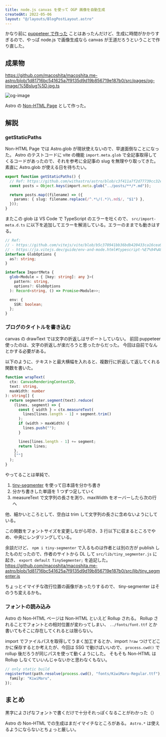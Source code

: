 ```yaml
---
title: node.js canvas を使って OGP 画像を自動生成
createdAt: 2022-05-06
layout: "@/layouts/BlogPostLayout.astro"
---
```


かなり前に [puppeteer で作った](/posts/puppeteer-og-image/) ことはあったんだけど、生成に時間がかかりすぎるので、やっぱ node.js で画像生成なら canvas が王道だろうということで作り直した。

## 成果物

https://github.com/macoshita/macoshita.me-astro/blob/1d81716bc541625a7f9135d9d19b856719e187b0/src/pages/og-image/%5Bslug%5D.jpg.ts

![og-image](/og-image/create-og-image-by-node-canvas.jpg)

Astro の [Non-HTML Page](https://docs.astro.build/en/core-concepts/astro-pages/#non-html-pages) として作った。

## 解説

### getStaticPaths

Non-HTML Page では Astro.glob が現状使えないので、早速面倒なことになった。
Astro のテストコードに vite の機能 `import.meta.glob` で全記事取得してくるコードがあったので、それを参考に全記事の slug を無理やり取ってきた。
素直に Astro.glob が使える日を待ちたい。

```ts
export function getStaticPaths() {
  // Ref: https://github.com/withastro/astro/blob/c3f411a7f2d77739cc32e7b7fbceb3d02018238d/packages/astro/test/fixtures/static-build/src/pages/posts.json.js
  const posts = Object.keys(import.meta.glob("../posts/**/*.md"));

  return posts.map((filename) => ({
    params: { slug: filename.replace(/^.*\/(.*)\.md$/, "$1") },
  }));
}
```

またこの glob は VS Code で TypeScript のエラーを吐くので、 `src/import-meta.d.ts` に以下を追加してエラーを解消している。エラーのままでも動きはする。

```ts
// Ref:
// - https://github.com/vitejs/vite/blob/b5c370941bb36bdb420433ca16cea9c2402b9810/packages/vite/types/importMeta.d.ts
// - https://ja.vitejs.dev/guide/env-and-mode.html#typescript-%E7%94%A8%E3%81%AE%E8%87%AA%E5%8B%95%E8%A3%9C%E5%AE%8C
interface GlobOptions {
  as?: string;
}

interface ImportMeta {
  glob<Module = { [key: string]: any }>(
    pattern: string,
    options?: GlobOptions
  ): Record<string, () => Promise<Module>>;

  env: {
    SSR: boolean;
  };
}
```

### ブログのタイトルを書き込む

canvas の drawText では文字の折返しはサポートしていない。
前回 puppeteer 使ったのは、文字の折返しが楽だろうと思ったからだった。
今回は自前でなんとかする必要がある。

以下のように、テキストと最大横幅を入れると、複数行に折返して返してくれる関数を書いた。

```ts
function wrapText(
  ctx: CanvasRenderingContext2D,
  text: string,
  maxWidth: number
): string[] {
  return segmenter.segment(text).reduce(
    (lines, segment) => {
      const { width } = ctx.measureText(
        lines[lines.length - 1] + segment.trim()
      );
      if (width > maxWidth) {
        lines.push("");
      }

      lines[lines.length - 1] += segment;
      return lines;
    },
    [""]
  );
}
```

やってることは単純で、

1. [tiny-segmenter](http://chasen.org/~taku/software/TinySegmenter/) を使って日本語を分かち書き
2. 分かち書きした単語を 1 つずつ足していく
3. measureText で文字列の長さを測り、maxWidth をオーバーしたら次の行へ

他、細かいところとして、空白は trim して文字列の長さに含めないようにしている。

この関数をフォントサイズを変更しながら叩き、3 行以下に収まるところでやめ、中央にレンダリングしている。

余談だけど、 `npm i tiny-segmenter` で入るものは作者とは別の方が publish したものだったので、作者のサイトから DL して `src/lib/tiny_segmenter.js` に起き、 `export default TinySegmenter;` を追記した。
https://github.com/macoshita/macoshita.me-astro/blob/1d81716bc541625a7f9135d9d19b856719e187b0/src/lib/tiny_segmenter.js

ちょっとイマイチな改行位置の画像があったりするので、 tiny-segmenter はそのうち変えるかも。

### フォントの読み込み

Astro の Non-HTML ページは Non-HTML といえど Rollup される。
Rollup されることでフォントとの相対位置が変わってしまい、 `../fonts/font.ttf` とか書いてもそこに存在してくれるとは限らない。

import でファイルパスを取得してうまく加工するとか、import `?raw` つけてどこかに保存するとか考えたが、今回は SSG で動けばいいので、 `process.cwd()` で rollup 後だろうが同じパスを使って動くようにした。
そもそも Non-HTML は Rollup しなくていいんじゃないかと思わなくもない。

```ts
// only static build
registerFont(path.resolve(process.cwd(), "fonts/KiwiMaru-Regular.ttf"), {
  family: "KiwiMaru",
});
```

## まとめ

黒字によさげなフォントで書くだけで十分それっぽくなることがわかった（）

Astro の Non-HTML での生成はまだイマイチなところがある。 `Astro.*` は使えるようにならないとちょっと厳しい。
